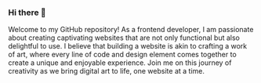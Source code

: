 ### Hi there 👋

Welcome to my GitHub repository!
As a frontend developer, I am passionate about creating captivating websites that are not only functional but also delightful to use.
I believe that building a website is akin to crafting a work of art, where every line of code and design element comes together to create a unique and enjoyable experience.
Join me on this journey of creativity as we bring digital art to life, one website at a time.

